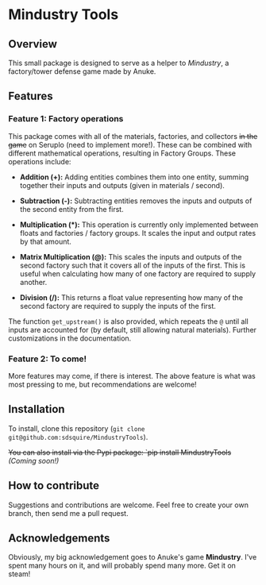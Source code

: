 # Mindustry Tools
## Overview

This small package is designed to serve as a helper to *Mindustry*, a factory/tower defense game made by Anuke.

## Features

### Feature 1: Factory operations

This package comes with all of the materials, factories, and collectors ~~in the game~~ on Seruplo (need to implement more!). These can be combined with different mathematical operations, resulting in Factory Groups. These operations include:
* **Addition (+):** Adding entities combines them into one entity, summing together their inputs and outputs (given in materials / second).

* **Subtraction (-):** Subtracting entities removes the inputs and outputs of the second entity from the first.

* **Multiplication (\*):** This operation is currently only implemented between floats and factories / factory groups. It scales the input and output rates by that amount.

* **Matrix Multiplication (@):** This scales the inputs and outputs of the second factory such that it covers all of the inputs of the first. This is useful when calculating how many of one factory are required to supply another.

* **Division (/):** This returns a float value representing how many of the second factory are required to supply the inputs of the first.

The function `get_upstream()` is also provided, which repeats the `@` until all inputs are accounted for (by default, still allowing natural materials). Further customizations in the documentation.

### Feature 2: To come!
More features may come, if there is interest. The above feature is what was most pressing to me, but recommendations are welcome!

## Installation
To install, clone this repository (`git clone git@github.com:sdsquire/MindustryTools`).

~~You can also install via the Pypi package: `pip install MindustryTools~~ *(Coming soon!)*

## How to contribute
Suggestions and contributions are welcome. Feel free to create your own branch, then send me a pull request.

## Acknowledgements
Obviously, my big acknowledgement goes to Anuke's game **Mindustry**. I've spent many hours on it, and will probably spend many more. Get it on steam!